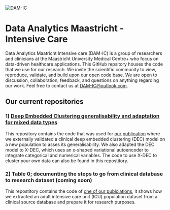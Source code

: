 ![DAM-IC](https://github.com/DAM-IC/.github/assets/29426481/84328994-4f48-457d-9262-609d8a367295)
# Data Analytics Maastricht - Intensive Care
Data Analytics Maatricht Intensive care (DAM-IC) is a group of researchers and clinicians at the Maastricht University Medical Centre+ who focus on data-driven healthcare applications. This GitHub repsitory houses the code that we use for our research. We invite the scientific community to view, reproduce, validate, and build upon our open code base. We are open to discussion, collaboration, feedback, and questions on anything regarding our work. Feel free to contact us at DAM-IC@outlook.com.

## Our current repositories
### 1) [Deep Embedded Clustering generalisability and adaptation for mixed data types](https://github.com/DAM-IC/Deep-Embedded-Clustering-generalisability-and-adaptation-for-mixed-data-types)
This repository contains the code that was used for [our publication](https://www.nature.com/articles/s41598-024-51699-z) where we externally validated a clinical deep embedded clustering (DEC) model on a new population to asses its generalisability. We also adapted the DEC model to X-DEC, which uses an x-shaped variational autoencoder to integrate categorical and numerical variables. The code to use X-DEC to cluster your own data can also be found in this repostitory.

### 2) Table 0; documenting the steps to go from clinical database to research dataset (coming soon)
This repostitory contains the code of [one of our publciations](https://www.jclinepi.com/article/S0895-4356(24)00097-0/fulltext), it shows how we extracted an adult intensive care unit (ICU) population dataset from a clinical source database and prepare it for research purposes. 
